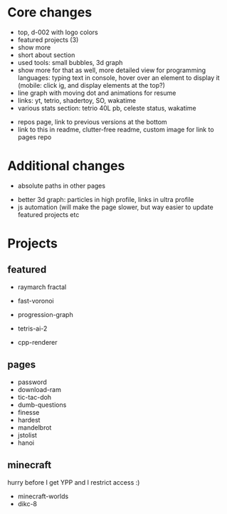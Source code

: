 # Core changes
+ top, d-002 with logo colors
+ featured projects (3)
+ show more
+ short about section
+ used tools: small bubbles, 3d graph
+ show more for that as well, more detailed view for programming languages: typing text in console, hover over an element to display it (mobile: click ig, and display elements at the top?)
+ line graph with moving dot and animations for resume
+ links: yt, tetrio, shadertoy, SO, wakatime
+ various stats section: tetrio 40L pb, celeste status, wakatime
- repos page, link to previous versions at the bottom
- link to this in readme, clutter-free readme, custom image for link to pages repo

# Additional changes
+ absolute paths in other pages
- better 3d graph: particles in high profile, links in ultra profile
- js automation (will make the page slower, but way easier to update featured projects etc

# Projects
## featured
- raymarch fractal
- fast-voronoi
- progression-graph

- tetris-ai-2
- cpp-renderer

## pages
- password
- download-ram
- tic-tac-doh
- dumb-questions
- finesse
- hardest
- mandelbrot
- jstolist
- hanoi

## minecraft
hurry before I get YPP and I restrict access :)
- minecraft-worlds
- dikc-8
